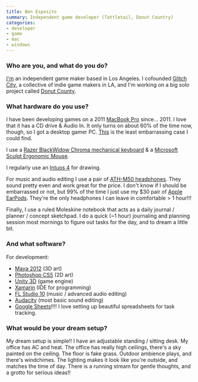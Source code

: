 ```yaml
---
title: Ben Esposito
summary: Independent game developer (Tattletail, Donut Country)
categories:
- developer
- game
- mac
- windows
---
```


### Who are you, and what do you do?

[I'm](http://torahhorse.com/ "Ben's website.") an independent game maker based in Los Angeles. I cofounded [Glitch City](http://glitch.city/ "An indie game collective in LA."), a collective of indie game makers in LA, and I'm working on a big solo project called [Donut County][donut-country]. 

### What hardware do you use?

I have been developing games on a 2011 [MacBook Pro][macbook-pro] since... 2011. I love that it has a CD drive & Audio In. It only turns on about 60% of the time now, though, so I got a desktop gamer PC. [This](http://i.dell.com/sites/imagecontent/products/PublishingImages/precision-t3x20-series-workstation/desktop-precision-3000-3420-3620-pol-mag-pdp_V2_28.jpg "A photo of Ben's PC tower case.") is the least embarrassing case I could find.

I use a [Razer BlackWidow Chroma mechanical keyboard][blackwidow-chroma] & a [Microsoft Sculpt Ergonomic Mouse][sculpt-ergonomic-mouse].

I regularly use an [Intuos 4][intuos] for drawing.

For music and audio editing I use a pair of [ATH-M50 headphones][ath-m50]. They sound pretty even and work great for the price. I don't know if I should be embarrassed or not, but 99% of the time I just use my $30 pair of [Apple EarPods][earpods]. They're the only headphones I can leave in comfortable > 1 hour!!!

Finally, I use a ruled Moleskine notebook that acts as a daily journal / planner / concept sketchpad. I do a quick (~1 hour) journaling and planning session most mornings to figure out tasks for the day, and to dream a little bit.

### And what software?

For development:

- [Maya 2012][maya] (3D art)
- [Photoshop CS5][photoshop] (2D art)
- [Unity 3D][unity] (game engine)
- [Xamarin][xamarin-studio] (IDE for programming)
- [FL Studio 10][fl-studio] (music / advanced audio editing)
- [Audacity][] (most basic sound editing)
- [Google Sheets][google-docs]!!!! I love setting up beautiful spreadsheets for task tracking.

### What would be your dream setup?

My dream setup is simple!! I have an adjustable standing / sitting desk. My office has AC and heat. The office has really high ceilings, there's a sky painted on the ceiling. The floor is fake grass. Outdoor ambience plays, and there's windchimes. The lighting makes it look like you're outside, and matches the time of day. There is a running stream for gentle thoughts, and a grotto for serious ideas!!

[intuos]: https://www.wacom.com/en-us/products/pen-tablets/intuos "A pen tablet."
[sculpt-ergonomic-mouse]: https://www.microsoft.com/accessories/en-us/products/mice/sculpt-ergonomic-mouse/l6v-00001 "An ergonomic mouse."
[ath-m50]: http://www.audio-technica.com/cms/headphones/0edf909675b1be4d/index.html "Studio headphones."
[macbook-pro]: https://www.apple.com/macbook-pro/ "A laptop."
[earpods]: https://en.wikipedia.org/wiki/Apple_earbuds "The white headphones included with iPhones."
[blackwidow-chroma]: https://www.amazon.com/Razer-BlackWidow-Chroma-Mechanical-Keyboard/dp/B00MTWV0II "A mechanical gaming keyboard."
[unity]: https://unity3d.com/unity/ "A cross-platform game development tool."
[google-docs]: https://en.wikipedia.org/wiki/Google_Docs "A web-based office suite."
[audacity]: https://sourceforge.net/projects/audacity/ "An open-source, cross-platform audio editor."
[fl-studio]: http://www.image-line.com/flstudio/ "An audio editor for Windows."
[maya]: https://www.autodesk.com/products/maya/overview "3D animation software."
[donut-country]: http://www.donutcounty.com/ "A video game where you play an ever-growing hole in the ground."
[xamarin-studio]: https://www.xamarin.com/studio "A development IDE."
[photoshop]: https://www.adobe.com/products/photoshop.html "A bitmap image editor."
